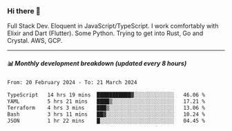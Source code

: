 ### Hi there 👋

Full Stack Dev. Eloquent in JavaScript/TypeScript. I work comfortably with Elixir and Dart (Flutter). Some Python. Trying to get into Rust, Go and Crystal. AWS, GCP.

***

##### 📊 Monthly development breakdown (updated every 8 hours)

<!--START_SECTION:waka-->

```txt
From: 20 February 2024 - To: 21 March 2024

TypeScript   14 hrs 19 mins  ███████████▓░░░░░░░░░░░░░   46.06 %
YAML         5 hrs 21 mins   ████▒░░░░░░░░░░░░░░░░░░░░   17.21 %
Terraform    4 hrs 3 mins    ███▒░░░░░░░░░░░░░░░░░░░░░   13.06 %
Bash         3 hrs 11 mins   ██▓░░░░░░░░░░░░░░░░░░░░░░   10.24 %
JSON         1 hr 22 mins    █░░░░░░░░░░░░░░░░░░░░░░░░   04.45 %
```

<!--END_SECTION:waka-->
